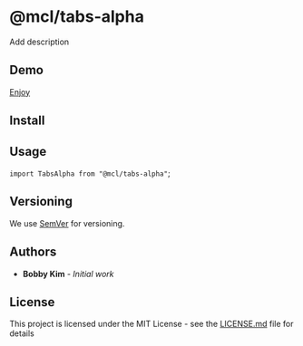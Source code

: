# @mcl/tabs-alpha

Add description

## Demo

[Enjoy]({%sbLink%})

## Install

## Usage

`import TabsAlpha from "@mcl/tabs-alpha"`;

## Versioning

We use [SemVer](http://semver.org/) for versioning.

## Authors

- **Bobby Kim** - _Initial work_

## License

This project is licensed under the MIT License - see the [LICENSE.md](./LICENSE.md) file for details
